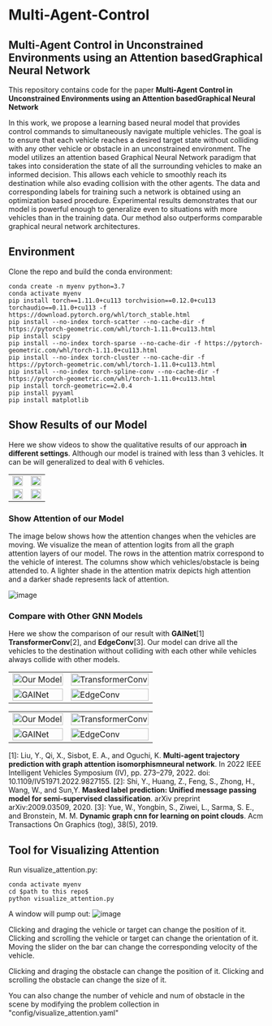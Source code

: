 #  Multi-Agent-Control
## Multi-Agent Control in Unconstrained Environments using an Attention basedGraphical Neural Network

This repository contains code for the paper **Multi-Agent Control in Unconstrained Environments using an Attention basedGraphical Neural Network** 

In this work, we propose a learning based neural model that provides control commands to simultaneously navigate multiple vehicles. The goal is to ensure that each vehicle reaches a desired target state without colliding with any other vehicle or obstacle in an unconstrained environment. The model utilizes an attention based Graphical Neural Network paradigm that takes into consideration the state of all the surrounding vehicles to make an informed decision. This allows each vehicle to smoothly reach its destination while also evading collision with the other agents. The data and corresponding labels for training such a network is obtained using an optimization based procedure. Experimental results demonstrates that our model is powerful enough to generalize even to situations with more vehicles than in the training data. Our method also outperforms comparable graphical neural network architectures.


## Environment

Clone the repo and build the conda environment:

```
conda create -n myenv python=3.7 
conda activate myenv
pip install torch==1.11.0+cu113 torchvision==0.12.0+cu113 torchaudio==0.11.0+cu113 -f https://download.pytorch.org/whl/torch_stable.html
pip install --no-index torch-scatter --no-cache-dir -f https://pytorch-geometric.com/whl/torch-1.11.0+cu113.html
pip install scipy
pip install --no-index torch-sparse --no-cache-dir -f https://pytorch-geometric.com/whl/torch-1.11.0+cu113.html
pip install --no-index torch-cluster --no-cache-dir -f https://pytorch-geometric.com/whl/torch-1.11.0+cu113.html
pip install --no-index torch-spline-conv --no-cache-dir -f https://pytorch-geometric.com/whl/torch-1.11.0+cu113.html
pip install torch-geometric==2.0.4
pip install pyyaml
pip install matplotlib
```

## Show Results of our Model 

Here we show videos to show the qualitative results of our approach **in different settings**. Although our model is trained with less than 3 vehicles. It can be will generalized to deal with 6 vehicles.

<table>
  <tr>
    <td>
      <img src="./images/IterGNN_MyTransformerConv_1.gif" style="width: 100%;">
    </td>
    <td>
      <img src="./images/IterGNN_MyTransformerConv_2.gif" style="width: 100%;">
    </td>
  </tr>
  <tr>
    <td>
      <img src="./images/IterGNN_MyTransformerConv_3.gif" style="width: 100%;">
    </td>
    <td>
      <img src="./images/IterGNN_MyTransformerConv_4.gif" style="width: 100%;">
    </td>
  </tr>
</table>


### Show Attention of our Model

The image below shows how the attention changes when the vehicles are moving. We visualize the mean of attention logits from all the graph attention layers of our model. The rows in the attention matrix correspond to the vehicle of interest. The columns show which vehicles/obstacle is being attended to. A lighter shade in the attention matrix depicts high attention and a darker shade represents lack of attention.

![image](./images/IterGNN_MyTransformerConv_Show_Attention.gif)

### Compare with Other GNN Models

Here we show the comparison of our result with  **GAINet**[1] **TransformerConv**[2], and **EdgeConv**[3]. Our model can drive all the vehicles to the destination without colliding with each other while vehicles always collide with other models.

<table>
  <tr>
    <td>
      <img src="./images/IterGNN_MyTransformerConv_1.gif" alt="Our Model" style="width: 100%;">
    </td>
    <td>
      <img src="./images/IterGNN_TransformerConv_1.gif" alt="TransformerConv" style="width: 100%;">
    </td>
  </tr>
  <tr>
    <td>
      <img src="./images/IterGNN_GAINet_1.gif" alt="GAINet" style="width: 100%;">
    </td>
    <td>
      <img src="./images/IterGNN_EdgeConv_1.gif" alt="EdgeConv" style="width: 100%;">
    </td>
  </tr>
</table>

<table>
  <tr>
    <td>
      <img src="./images/IterGNN_MyTransformerConv_4.gif" alt="Our Model" style="width: 100%;">
    </td>
    <td>
      <img src="./images/IterGNN_TransformerConv_4.gif" alt="TransformerConv" style="width: 100%;">
    </td>
  </tr>
  <tr>
    <td>
      <img src="./images/IterGNN_GAINet_4.gif" alt="GAINet" style="width: 100%;">
    </td>
    <td>
      <img src="./images/IterGNN_EdgeConv_4.gif" alt="EdgeConv" style="width: 100%;">
    </td>
  </tr>
</table>

[1]: Liu, Y., Qi, X., Sisbot, E. A., and Oguchi, K. **Multi-agent trajectory prediction with graph attention isomorphismneural network**. In 2022 IEEE Intelligent Vehicles Symposium (IV), pp. 273–279, 2022. doi: 10.1109/IV51971.2022.9827155.
[2]: Shi, Y., Huang, Z., Feng, S., Zhong, H., Wang, W., and Sun,Y. **Masked label prediction:  Unified message passing model for semi-supervised classification**. arXiv preprint arXiv:2009.03509, 2020.
[3]: Yue, W., Yongbin, S., Ziwei, L., Sarma, S. E., and Bronstein, M. M. **Dynamic graph cnn for learning on point clouds**. Acm Transactions On Graphics (tog), 38(5), 2019.

## Tool for Visualizing Attention 

Run visualize_attention.py:
```
conda activate myenv
cd $path to this repo$
python visualize_attention.py
```
A window will pump out:
![image](./images/Attention_Visualization_Tool.png)

Clicking and draging the vehicle or target can change the position of it. 
Clicking and scrolling the vehicle or target can change the orientation of it.
Moving the slider on the bar can change the corresponding velocity of the vehicle.

Clicking and draging the obstacle can change the position of it.
Clicking and scrolling the obstacle can change the size of it.

You can also change the number of vehicle and num of obstacle in the scene by modifying the problem collection in "config/visualize_attention.yaml"

